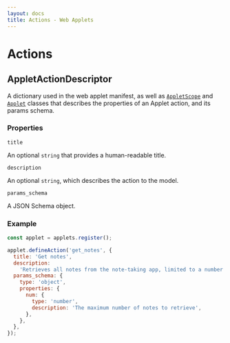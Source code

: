 ```yaml
---
layout: docs
title: Actions - Web Applets
---
```


# Actions

<a id="AppletActionDescriptor"></a>

## AppletActionDescriptor

A dictionary used in the web applet manifest, as well as <a href="/docs/web-applets/reference/applet-scope">`AppletScope`</a> and <a href="/docs/web-applets/reference/applet">`Applet`</a> classes that describes the properties of an Applet action, and its params schema.

### Properties

`title`

An optional `string` that provides a human-readable title.

`description`

An optional `string`, which describes the action to the model.

`params_schema`

A JSON Schema object.

### Example

```js
const applet = applets.register();

applet.defineAction('get_notes', {
  title: 'Get notes',
  description:
    'Retrieves all notes from the note-taking app, limited to a number if provided.',
  params_schema: {
    type: 'object',
    properties: {
      num: {
        type: 'number',
        description: 'The maximum number of notes to retrieve',
      },
    },
  },
});
```

